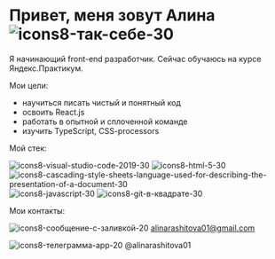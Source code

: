 # Привет, меня зовут Алина ![icons8-так-себе-30](https://user-images.githubusercontent.com/104506032/204129027-7cb43f0b-43bb-4b63-b347-c40b6ac1c686.png)

Я начинающий front-end разработчик. Сейчас обучаюсь на курсе Яндекс.Практикум.

Мои цели:

* научиться писать чистый и понятный код
* освоить React.js
* работать в опытной и сплоченной команде
* изучить TypeScript, CSS-processors


Мой стек:

![icons8-visual-studio-code-2019-30](https://user-images.githubusercontent.com/104506032/204128441-fe3d75fd-5bb8-4341-bf1f-7b598faba96a.png) ![icons8-html-5-30](https://user-images.githubusercontent.com/104506032/204128401-4b085764-ca58-46c5-9b3d-3c7c4c680a0b.png) ![icons8-cascading-style-sheets-language-used-for-describing-the-presentation-of-a-document-30](https://user-images.githubusercontent.com/104506032/204128475-80e9e99a-20db-494f-89b5-220ffd5abd28.png) ![icons8-javascript-30](https://user-images.githubusercontent.com/104506032/204128496-5a02dbaf-e5f1-4952-bf50-c1ecd5e22c8e.png) ![icons8-git-в-квадрате-30](https://user-images.githubusercontent.com/104506032/204128513-a08cd9b7-801d-408b-9bb7-bacb3bc72a7b.png)

Мои контакты: 

![icons8-сообщение-с-заливкой-20](https://user-images.githubusercontent.com/104506032/204129623-b5964086-2c30-4a8d-abfe-a7600ef1d5e5.png) alinarashitova01@gmail.com

![icons8-телеграмма-app-20](https://user-images.githubusercontent.com/104506032/204129658-a77cee69-4a1c-4df3-94a6-84f87e4fbe97.png) @alinarashitova01



